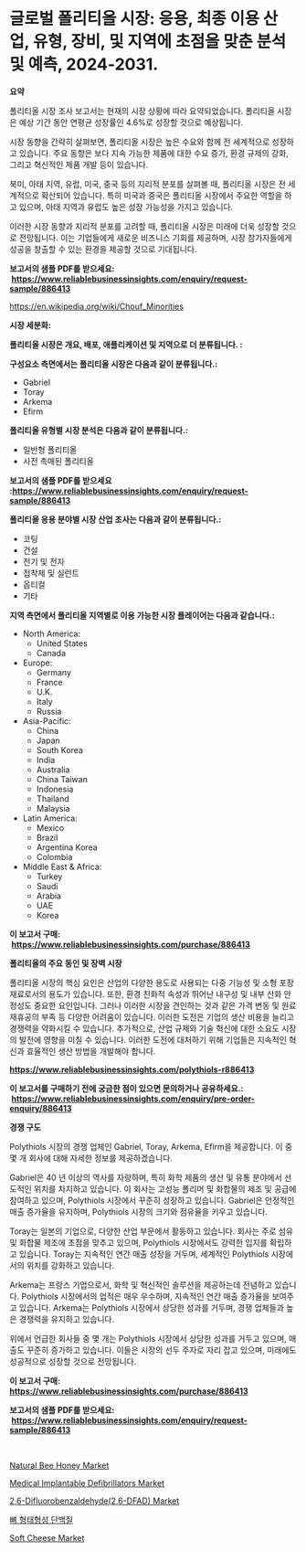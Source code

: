 <p><h1>글로벌 폴리티올 시장: 응용, 최종 이용 산업, 유형, 장비, 및 지역에 초점을 맞춘 분석 및 예측, 2024-2031.</h1></p><p><strong>요약</strong></p>
<p><p>폴리티올 시장 조사 보고서는 현재의 시장 상황에 따라 요약되었습니다. 폴리티올 시장은 예상 기간 동안 연평균 성장률인 4.6%로 성장할 것으로 예상됩니다. </p><p>시장 동향을 간략히 살펴보면, 폴리티올 시장은 높은 수요와 함께 전 세계적으로 성장하고 있습니다. 주요 동향은 보다 지속 가능한 제품에 대한 수요 증가, 환경 규제의 강화, 그리고 혁신적인 제품 개발 등이 있습니다.</p><p>북미, 아태 지역, 유럽, 미국, 중국 등의 지리적 분포를 살펴볼 때, 폴리티올 시장은 전 세계적으로 확산되어 있습니다. 특히 미국과 중국은 폴리티올 시장에서 주요한 역할을 하고 있으며, 아태 지역과 유럽도 높은 성장 가능성을 가지고 있습니다.</p><p>이러한 시장 동향과 지리적 분포를 고려할 때, 폴리티올 시장은 미래에 더욱 성장할 것으로 전망됩니다. 이는 기업들에게 새로운 비즈니스 기회를 제공하며, 시장 참가자들에게 성공을 창출할 수 있는 환경을 제공할 것으로 기대됩니다.</p></p>
<p><strong>보고서의 샘플 PDF를 받으세요: &nbsp;<a href="https://www.reliablebusinessinsights.com/enquiry/request-sample/886413">https://www.reliablebusinessinsights.com/enquiry/request-sample/886413</a></strong></p>
<p><a href="https://en.wikipedia.org/wiki/Chouf_Minorities">https://en.wikipedia.org/wiki/Chouf_Minorities</a></p>
<p><strong>시장 세분화:</strong></p>
<p><strong> 폴리티올 시장은 개요, 배포, 애플리케이션 및 지역으로 더 분류됩니다. :</strong></p>
<p><strong>구성요소 측면에서는 폴리티올 시장은 다음과 같이 분류됩니다.:</strong></p>
<p><ul><li>Gabriel</li><li>Toray</li><li>Arkema</li><li>Efirm</li></ul></p>
<p><strong> 폴리티올 유형별 시장 분석은 다음과 같이 분류됩니다.:</strong></p>
<p><ul><li>일반형 폴리티올</li><li>사전 촉매된 폴리티올</li></ul></p>
<p><strong>보고서의 샘플 PDF를 받으세요 :<a href="https://www.reliablebusinessinsights.com/enquiry/request-sample/886413">https://www.reliablebusinessinsights.com/enquiry/request-sample/886413</a></strong></p>
<p><strong> 폴리티올 응용 분야별 시장 산업 조사는 다음과 같이 분류됩니다.:</strong></p>
<p><ul><li>코팅</li><li>건설</li><li>전기 및 전자</li><li>접착제 및 실런트</li><li>옵티컬</li><li>기타</li></ul></p>
<p><strong>지역 측면에서 폴리티올 지역별로 이용 가능한 시장 플레이어는 다음과 같습니다.:</strong></p>
<p><ul>
    <li>
        North America:
        <ul>
            <li>United States</li>
            <li>Canada</li>
        </ul>
    </li>
    <li>
        Europe:
        <ul>
            <li>Germany</li>
            <li>France</li>
            <li>U.K.</li>
            <li>Italy</li>
            <li>Russia</li>
        </ul>
    </li>
    <li>
        Asia-Pacific:
        <ul>
            <li>China</li>
            <li>Japan</li>
            <li>South Korea</li>
            <li>India</li>
            <li>Australia</li>
            <li>China Taiwan</li>
            <li>Indonesia</li>
            <li>Thailand</li>
            <li>Malaysia</li>
        </ul>
    </li>
    <li>
        Latin America:
        <ul>
            <li>Mexico</li>
            <li>Brazil</li>
            <li>Argentina Korea</li>
            <li>Colombia</li>
        </ul>
    </li>
    <li>
        Middle East & Africa:
        <ul>
            <li>Turkey</li>
            <li>Saudi</li>
            <li>Arabia</li>
            <li>UAE</li>
            <li>Korea</li>
        </ul>
    </li>
    </ul></p>
<p><strong>이 보고서 구매: &nbsp;<a href="https://www.reliablebusinessinsights.com/purchase/886413">https://www.reliablebusinessinsights.com/purchase/886413</a></strong></p>
<p><strong>폴리티올의 주요 동인 및 장벽 시장</strong></p>
<p><p>폴리티올 시장의 핵심 요인은 산업의 다양한 용도로 사용되는 다중 기능성 및 소형 포장 재료로서의 용도가 있습니다. 또한, 환경 친화적 속성과 뛰어난 내구성 및 내부 산화 안정성도 중요한 요인입니다. 그러나 이러한 시장을 견인하는 것과 같은 가격 변동 및 원료 재휴공의 부족 등 다양한 어려움이 있습니다. 이러한 도전은 기업의 생산 비용을 늘리고 경쟁력을 약화시킬 수 있습니다. 추가적으로, 산업 규제와 기술 혁신에 대한 소요도 시장의 발전에 영향을 미칠 수 있습니다. 이러한 도전에 대처하기 위해 기업들은 지속적인 혁신과 효율적인 생산 방법을 개발해야 합니다.</p></p>
<p><strong><a href="https://www.reliablebusinessinsights.com/polythiols-r886413">https://www.reliablebusinessinsights.com/polythiols-r886413</a></strong></p>
<p><strong>이 보고서를 구매하기 전에 궁금한 점이 있으면 문의하거나 공유하세요.: &nbsp;<a href="https://www.reliablebusinessinsights.com/enquiry/pre-order-enquiry/886413">https://www.reliablebusinessinsights.com/enquiry/pre-order-enquiry/886413</a></strong></p>
<p><strong>경쟁 구도</strong></p>
<p><p>Polythiols 시장의 경쟁 업체인 Gabriel, Toray, Arkema, Efirm을 제공합니다. 이 중 몇 개 회사에 대해 자세한 정보를 제공하겠습니다.</p><p>Gabriel은 40 년 이상의 역사를 자랑하며, 특히 화학 제품의 생산 및 유통 분야에서 선도적인 위치를 차지하고 있습니다. 이 회사는 고성능 폴리머 및 화합물의 제조 및 공급에 참여하고 있으며, Polythiols 시장에서 꾸준히 성장하고 있습니다. Gabriel은 안정적인 매출 증가율을 유지하며, Polythiols 시장의 크기와 점유율을 키우고 있습니다.</p><p>Toray는 일본의 기업으로, 다양한 산업 부문에서 활동하고 있습니다. 회사는 주로 섬유 및 화합물 제조에 초점을 맞추고 있으며, Polythiols 시장에서도 강력한 입지를 확립하고 있습니다. Toray는 지속적인 연간 매출 성장을 거두며, 세계적인 Polythiols 시장에서의 위치를 강화하고 있습니다.</p><p>Arkema는 프랑스 기업으로서, 화학 및 혁신적인 솔루션을 제공하는데 전념하고 있습니다. Polythiols 시장에서의 업적은 매우 우수하며, 지속적인 연간 매출 증가율을 보여주고 있습니다. Arkema는 Polythiols 시장에서 상당한 성과를 거두며, 경쟁 업체들과 높은 경쟁력을 유지하고 있습니다.</p><p>위에서 언급한 회사들 중 몇 개는 Polythiols 시장에서 상당한 성과를 거두고 있으며, 매출도 꾸준히 증가하고 있습니다. 이들은 시장의 선두 주자로 자리 잡고 있으며, 미래에도 성공적으로 성장할 것으로 전망됩니다.</p></p>
<p><strong>이 보고서 구매: &nbsp; <a href="https://www.reliablebusinessinsights.com/purchase/886413">https://www.reliablebusinessinsights.com/purchase/886413</a></strong></p>
<p><strong>보고서의 샘플 PDF를 받으세요: &nbsp;<a href="https://www.reliablebusinessinsights.com/enquiry/request-sample/886413">https://www.reliablebusinessinsights.com/enquiry/request-sample/886413</a></strong><strong></strong></p>
<p>&nbsp;</p>
<p><p><a href="https://github.com/julyju69/Market-Research-Report-List-4/blob/main/natural-bee-honey-market.md">Natural Bee Honey Market</a></p><p><a href="https://issuu.com/reportprime-2/docs/medical-implantable-defibrillators-market-size-203">Medical Implantable Defibrillators Market</a></p><p><a href="https://www.linkedin.com/pulse/26-difluorobenzaldehyde26-dfad-market-growth-outlook-from-2vkte?trackingId=X%2FKP8cKSads2IbYWWQGAtg%3D%3D">2,6-Difluorobenzaldehyde(2,6-DFAD) Market</a></p><p><a href="https://medium.com/@eltaroberts01/%EA%B8%80%EB%A1%9C%EB%B2%8C-%EA%B3%A8%ED%98%95%EC%84%B1%EB%8B%A8%EB%B0%B1%EC%A7%88-%EC%8B%9C%EC%9E%A5-%EA%B7%9C%EB%AA%A8%EB%8A%94-2024%EB%85%84%EB%B6%80%ED%84%B0-2031%EB%85%84%EA%B9%8C%EC%A7%80-13-6-%EC%9D%98-%EC%97%B0%ED%8F%89%EA%B7%A0-%EC%84%B1%EC%9E%A5%EC%9C%A8%EC%9D%84-%EA%B2%BD%ED%97%98%ED%95%A0-%EA%B2%83%EC%9C%BC%EB%A1%9C-%EC%82%B0%EC%97%85-%EC%A0%84%EB%A7%9D%EC%97%90-%EB%94%B0%EB%A5%B4%EB%A9%B4-8bfe05b6a54e">뼈 형태형성 단백질</a></p><p><a href="https://github.com/gdfhhhj/Market-Research-Report-List-5/blob/main/soft-cheese-market.md">Soft Cheese Market</a></p></p>